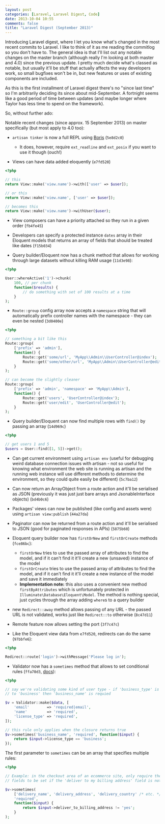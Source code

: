 ```yaml
---
layout: post
categories: [Laravel, Laravel Digest, Code]
date: 2013-10-04 10:55
comments: false
title: "Laravel Digest (September 2013)"
---
```


Introducing Laravel digest, where I let you know what's changed in the most recent commits to Laravel. I like to think of it as me reading the commitlog so you don't have to. The general idea is that I'll list out any notable changes on the master branch (although really I'm looking at both master and 4.0) since the previous update. I pretty much decide what's classed as notable, but usually it'll be stuff that actually affects the way developers work, so small bugfixes won't be in, but new features or uses of existing components are included.

As this is the first installment of Laravel digest there's no "since last time" so I'm arbitrarily deciding its since about mid-September. A fortnight seems like a good period of time between updates (and maybe longer where Taylor has less time to spend on the framework).

So, without further ado:

Notable recent changes (since approx. 15 September 2013) on master specifically (but most apply to 4.0 too):

- `artisan tinker` is now a full REPL using [Boris](https://github.com/d11wtq/boris) (`5e8d2c0`)
    - It does, however, require `ext_readline` and `ext_posix` if you want to use it though (ouch!)

- Views can have data added eloquently (`e7fd520`)

``` php
<?php

// this
return View::make('view.name')->with(['user' => $user]);

// or this
return View::make('view.name', ['user' => $user]);

// becomes this
return View::make('view.name')->withUser($user);
```

- View composers can have a priority attached so they run in a given order (`fb4fe45`)

- Developers can specify a protected instance `dates` array in their Eloquent models that returns an array of fields that should be treated like dates (`f15b034`)

- Query builder/Eloquent now has a chunk method that allows for working through large datasets without killing RAM usage (`11d3e98`):

``` php
<?php

User::whereActive('1')->chunk(
    100, // per chunk
    function($results) {
        // do something with set of 100 results at a time
    }
);
```

- `Route::group` config array now accepts a `namespace` string that will automatically prefix controller names with the namespace - they can even be nested (`3d0400e`)

``` php
<?php

// something a bit like this
Route::group(
    ['prefix' => 'admin'],
    function() {
        Route::get('some/url', 'MyApp\\Admin\\UserController@index');
        Route::get('some/other/url', 'MyApp\\Admin\\UserController@edit');
    }
);

// can become the slightly cleaner
Route::group(
    ['prefix' => 'admin', 'namespace' => 'MyApp\\Admin'],
    function() {
        Route::get('users', 'UserController@index');
        Route::get('user/edit', 'UserController@edit');
    }
);
```

- Query builder/Eloquent can now find multiple rows with `find()` by passing an array (`14d969c`)

``` php
<?php

// get users 1 and 5
$users = User::find([1, 5])->get();
```

- Can get current environment using `artisan env` (useful for debugging weird database connection issues with artisan - not so useful for knowing what environment the web site is running as artisan and the running web instance will use different methods to determine the environment, so they could quite easily be different) (`5c7ba12`)

- Can now return an ArrayObject from a route action and it'll be serialised as JSON (previously it was just just bare arrays and JsonableInterface objects) (`bd4b0c6`)

- Packages' views can now be published (like config and assets were) using `artisan view:publish` (`44a27da`)

- Paginator can now be returned from a route action and it'll be serialised to JSON (good for paginated responses in APIs) (`5875b60`)

- Eloquent query builder now has `firstOrNew` and `firstOrCreate` methods (`fce86bc`):

    - `firstOrNew` tries to use the passed array of attributes to find the model, and if it can't find it it'll create a new (unsaved) instance of the model
    - `firstOrCreate` tries to use the passed array of attributes to find the model, and if it can't find it it'll create a new instance of the model and save it immediately
    - **Implementation note:** this also uses a convenient new method `firstByAttributes` which is unfortunately protected in `Illuminate\Database\Eloquent\Model`. The method is nothing special, just cycles through the array adding `where`s to a query builder

- new `Redirect::away` method allows passing of any URL - the passed URL is not validated, works just like `Redirect::to` otherwise (`8c47d11`)

- Remote feature now allows setting the port (`3f7c47c`)

- Like the Eloquent view data from `e7fd520`, redirects can do the same (`97bbfe6`):

``` php
<?php

Redirect::route('login')->withMessage('Please log in');
```

- Validator now has a `sometimes` method that allows to set conditional rules (`ffa70d3`, [docs](http://laravel.com/docs/validation#conditionally-adding-rules)):

``` php
<?php

// say we're validating some kind of user type - if 'business_type' is set
// to 'business' then 'business_name' is requied

$v = Validator::make($data, [
    'email'        => 'required|email',
    'name'         => 'required',
    'license_type' => 'required',
]);

// this rule only applies when the closure returns true
$v->sometimes('business_name', 'required', function($input) {
    return $input->license_type == 'business';
});
```

The first parameter to `sometimes` can be an array that specifies multiple rules:

``` php
<?php

// Example: in the checkout area of an ecommerce site, only require the delivery
// fields to be set if the 'deliver to my billing address' field is not checked

$v->sometimes(
    ['delivery_name', 'delivery_address', 'delivery_country' /* etc. */],
    'required',
    function($input) {
        return $input->deliver_to_billing_address != 'yes';
    }
);
```
